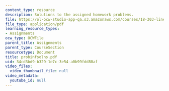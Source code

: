 ```yaml
---
content_type: resource
description: Solutions to the assigned homework problems.
file: https://ol-ocw-studio-app-qa.s3.amazonaws.com/courses/18-303-linear-partial-differential-equations-fall-2006/34cd3bd9b3291e7c3e54a0b99fdd80af_probinfsolns.pdf
file_type: application/pdf
learning_resource_types:
- Assignments
ocw_type: OCWFile
parent_title: Assignments
parent_type: CourseSection
resourcetype: Document
title: probinfsolns.pdf
uid: 34cd3bd9-b329-1e7c-3e54-a0b99fdd80af
video_files:
  video_thumbnail_file: null
video_metadata:
  youtube_id: null
---
```

